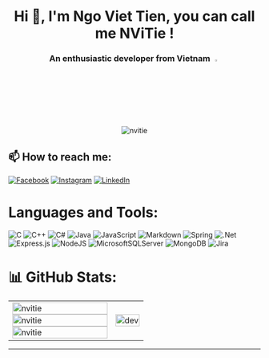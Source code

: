 <h1 align="center">Hi 👋, I'm Ngo Viet Tien, you can call me NViTie !</h1>
<h3 align="center">An enthusiastic developer from Vietnam <img src="https://img.icons8.com/color/48/000000/vietnam-circular.png" width="3%"/></h3>

<p align = "center"> <img src = "https://visitcount.itsvg.in/api?id=viettien1602&icon=0&color=11"/ alt = "nvitie"></div>

## 📫 How to reach me:

[![Facebook](https://img.shields.io/badge/Facebook-%231877F2.svg?logo=Facebook&logoColor=white)](https://facebook.com/https://www.facebook.com/nvt1602/) [![Instagram](https://img.shields.io/badge/Instagram-%23E4405F.svg?logo=Instagram&logoColor=white)](https://instagram.com/https://www.instagram.com/nv_tien_nvt/) [![LinkedIn](https://img.shields.io/badge/LinkedIn-%230077B5.svg?logo=linkedin&logoColor=white)](https://linkedin.com/in/https://www.linkedin.com/in/viettien1602/)

# Languages and Tools:

![C](https://img.shields.io/badge/c-%2300599C.svg?style=for-the-badge&logo=c&logoColor=white) ![C++](https://img.shields.io/badge/c++-%2300599C.svg?style=for-the-badge&logo=c%2B%2B&logoColor=white) ![C#](https://img.shields.io/badge/c%23-%23239120.svg?style=for-the-badge&logo=c-sharp&logoColor=white) ![Java](https://img.shields.io/badge/java-%23ED8B00.svg?style=for-the-badge&logo=java&logoColor=white) ![JavaScript](https://img.shields.io/badge/javascript-%23323330.svg?style=for-the-badge&logo=javascript&logoColor=%23F7DF1E) ![Markdown](https://img.shields.io/badge/markdown-%23000000.svg?style=for-the-badge&logo=markdown&logoColor=white) ![Spring](https://img.shields.io/badge/spring-%236DB33F.svg?style=for-the-badge&logo=spring&logoColor=white) ![.Net](https://img.shields.io/badge/.NET-5C2D91?style=for-the-badge&logo=.net&logoColor=white) ![Express.js](https://img.shields.io/badge/express.js-%23404d59.svg?style=for-the-badge&logo=express&logoColor=%2361DAFB) ![NodeJS](https://img.shields.io/badge/node.js-6DA55F?style=for-the-badge&logo=node.js&logoColor=white) ![MicrosoftSQLServer](https://img.shields.io/badge/Microsoft%20SQL%20Sever-CC2927?style=for-the-badge&logo=microsoft%20sql%20server&logoColor=white) ![MongoDB](https://img.shields.io/badge/MongoDB-%234ea94b.svg?style=for-the-badge&logo=mongodb&logoColor=white) ![Jira](https://img.shields.io/badge/jira-%230A0FFF.svg?style=for-the-badge&logo=jira&logoColor=white)

# 📊 GitHub Stats:

<table style="width:100%;">
  <tr>
    <td>
      <img src="https://github-readme-stats.vercel.app/api?username=viettien1602&theme=buefy&hide_border=false&include_all_commits=false&count_private=false" alt="nvitie" width="100%"/>
      <img src="https://github-readme-streak-stats.herokuapp.com/?user=viettien1602&theme=buefy&hide_border=falseb" alt="nvitie" width="100%"/>
      <img src="https://github-readme-stats.vercel.app/api/top-langs/?username=viettien1602&theme=buefy&hide_border=false&include_all_commits=false&count_private=false&layout=compact" alt="nvitie" width="100%"/>
    </td>
    <td>
      <p align="center"> 
        <img src="https://cdn.dribbble.com/users/1059583/screenshots/4171367/coding-freak.gif" alt="dev" width="100%"/>
      </p>
    </td>
  </tr>
</table>

---


